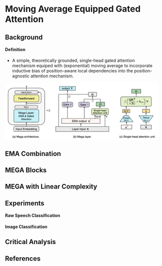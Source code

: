 # Moving Average Equipped Gated Attention

## Background

#### Definition
* A simple, theoretically grounded, single-head gated attention mechanism equiped with (exponential) moving average to incorporate inductive bias of position-aware local dependencies into the position-agnostic attention mechanism.

![GitHub Logo](/Images/MEGA.png)


## EMA Combination



##



##



## MEGA Blocks



## MEGA with Linear Complexity



## Experiments



#### Raw Speech Classification



#### Image Classification



## Critical Analysis



## References

